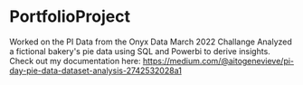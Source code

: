 # PortfolioProject
Worked on the PI Data from the Onyx Data March 2022 Challange
Analyzed a fictional bakery's pie data using SQL and Powerbi to derive insights. 
Check out my documentation here: https://medium.com/@aitogenevieve/pi-day-pie-data-dataset-analysis-2742532028a1

